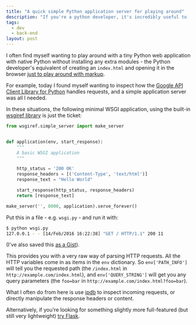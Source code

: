 ```yaml
---
title: "A quick simple Python application server for playing around"
description: "If you're a python developer, it's incredibly useful to ."
tags:
  - dev
  - back-end
layout: post
---
```


I often find myself wanting to play around with a tiny Python web application
with native Python without installing any extra modules -
the Python developer's equivalent of creating an `index.html` and opening it
in the browser [just to play around with markup][].

For example, today I found myself wanting to inspect how the
[Google API Client Library for Python][] handles requests, and a simple
application server was all I needed.

In these situations, the following minimal WSGI application, using the built-in
[wsgiref library][] is just the ticket:

``` python
from wsgiref.simple_server import make_server


def application(env, start_response):
    """
    A basic WSGI application
    """

    http_status = '200 OK'
    response_headers = [('Content-Type', 'text/html')]
    response_text = "Hello World"

    start_response(http_status, response_headers)
    return [response_text]

make_server('', 8000, application).serve_forever()
```

Put this in a file - e.g. `wsgi.py` - and run it with:

``` bash
$ python wsgi.py
127.0.0.1 - - [14/Feb/2016 16:22:38] "GET / HTTP/1.1" 200 11
```

(I've also saved this [as a Gist][]).

This provides you with a very raw way of parsing HTTP requests. All the
HTTP variables come in as items in the `env` dictionary. So `env['PATH_INFO']`
will tell you the requested path
(the `/index.html` in `http://example.com/index.html`),
and `env['QUERY_STRING']` will get you any query parameters
(the `foo=bar` in `http://example.com/index.html?foo=bar`).

What I often do from here is use [ipdb][] to inspect incoming requests, or
directly manipulate the response headers or content.

Alternatively, if you're looking for something slightly more full-featured
(but still very lightweight) [try Flask][].


[Google API Client Library for Python]: https://developers.google.com/api-client-library/python/ "Google API Client Library for Python"
[wsgiref library]: https://docs.python.org/2/library/wsgiref.html "Python docs: wsgiref — WSGI Utilities and Reference Implementation"
[as a Gist]: https://gist.github.com/nottrobin/8c12c9921aeb885dbe07 "GitHub Gist (nottrobin): Simple WSGI application server"
[ipdb]: https://pypi.python.org/pypi/ipdb "Python package index: ipdb"
[try Flask]: http://flask.pocoo.org/docs/0.10/quickstart/ "Flask: Quickstart"
[just to play around with markup]: http://www.yourhtmlsource.com/myfirstsite/myfirstpage.html "HTML Source HTML Tutorials: My First Page"

